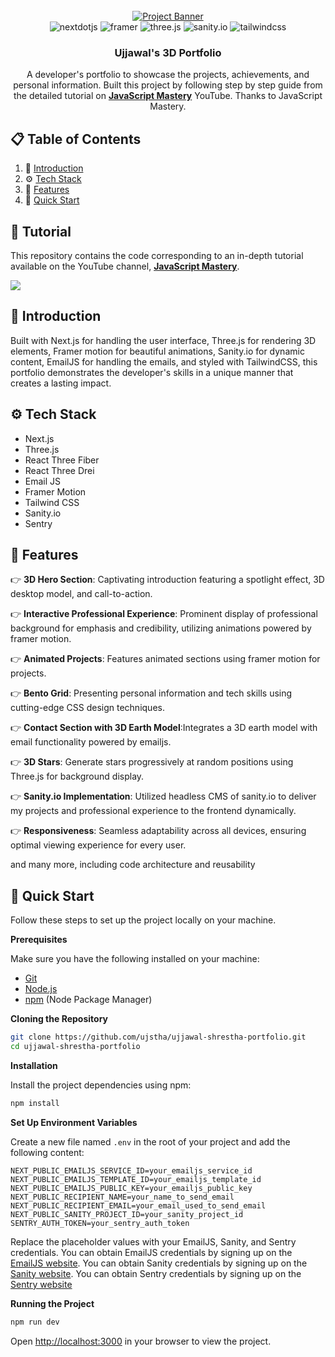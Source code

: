 <div align="center">
  <br />
    <a href="https://youtu.be/FTH6Dn3AyIQ" target="_blank">
      <img src="https://github.com/ujstha/ujjawal-shrestha-portfolio/assets/26536607/051c378f-ffb3-49bc-b6ee-8018f703540f" alt="Project Banner">
    </a>
  <br />

  <div>
    <img src="https://img.shields.io/badge/-Next_JS-black?style=for-the-badge&logoColor=white&logo=nextdotjs&color=000000" alt="nextdotjs" />
    <img src="https://img.shields.io/badge/-Framer-black?style=for-the-badge&logoColor=white&logo=framer&color=0055FF" alt="framer" />
    <img src="https://img.shields.io/badge/-Three_JS-black?style=for-the-badge&logoColor=white&logo=threedotjs&color=000000" alt="three.js" />
    <img src="https://img.shields.io/badge/-Sanity.io-red?style=for-the-badge&logoColor=white&logo=sanity&color=f77769" alt="sanity.io" />
    <img src="https://img.shields.io/badge/-Tailwind_CSS-black?style=for-the-badge&logoColor=white&logo=tailwindcss&color=06B6D4" alt="tailwindcss" />
  </div>

  <h3 align="center">Ujjawal's 3D Portfolio</h3>

   <div align="center">
   A developer's portfolio to showcase the projects, achievements, and personal information. Built this project by following step by step guide from the detailed tutorial on <a href="https://www.youtube.com/@javascriptmastery/videos" target="_blank"><b>JavaScript Mastery</b></a> YouTube. Thanks to JavaScript Mastery.
    </div>
</div>

## 📋 <a name="table">Table of Contents</a>

1. 🤖 [Introduction](#introduction)
2. ⚙️ [Tech Stack](#tech-stack)
3. 🔋 [Features](#features)
4. 🤸 [Quick Start](#quick-start)

## 🚨 Tutorial

This repository contains the code corresponding to an in-depth tutorial available on the YouTube channel, <a href="https://www.youtube.com/@javascriptmastery/videos" target="_blank"><b>JavaScript Mastery</b></a>.

<a href="https://youtu.be/FTH6Dn3AyIQ" target="_blank"><img src="https://github.com/sujatagunale/EasyRead/assets/151519281/1736fca5-a031-4854-8c09-bc110e3bc16d" /></a>

## <a name="introduction">🤖 Introduction</a>

Built with Next.js for handling the user interface, Three.js for rendering 3D elements, Framer motion for beautiful animations, Sanity.io for dynamic content, EmailJS for handling the emails, and styled with TailwindCSS, this portfolio demonstrates the developer's skills in a unique manner that creates a lasting impact.

## <a name="tech-stack">⚙️ Tech Stack</a>

- Next.js
- Three.js
- React Three Fiber
- React Three Drei
- Email JS
- Framer Motion
- Tailwind CSS
- Sanity.io
- Sentry

## <a name="features">🔋 Features</a>

👉 **3D Hero Section**: Captivating introduction featuring a spotlight effect, 3D desktop model, and call-to-action.

👉 **Interactive Professional Experience**: Prominent display of professional background for emphasis and credibility, utilizing animations powered by framer motion.

👉 **Animated Projects**: Features animated sections using framer motion for projects.

👉 **Bento Grid**: Presenting personal information and tech skills using cutting-edge CSS design techniques.

👉 **Contact Section with 3D Earth Model**:Integrates a 3D earth model with email functionality powered by emailjs.

👉 **3D Stars**: Generate stars progressively at random positions using Three.js for background display.

👉 **Sanity.io Implementation**: Utilized headless CMS of sanity.io to deliver my projects and professional experience to the frontend dynamically.

👉 **Responsiveness**: Seamless adaptability across all devices, ensuring optimal viewing experience for every user.

and many more, including code architecture and reusability

## <a name="quick-start">🤸 Quick Start</a>

Follow these steps to set up the project locally on your machine.

**Prerequisites**

Make sure you have the following installed on your machine:

- [Git](https://git-scm.com/)
- [Node.js](https://nodejs.org/en)
- [npm](https://www.npmjs.com/) (Node Package Manager)

**Cloning the Repository**

```bash
git clone https://github.com/ujstha/ujjawal-shrestha-portfolio.git
cd ujjawal-shrestha-portfolio
```

**Installation**

Install the project dependencies using npm:

```bash
npm install
```

**Set Up Environment Variables**

Create a new file named `.env` in the root of your project and add the following content:

```env
NEXT_PUBLIC_EMAILJS_SERVICE_ID=your_emailjs_service_id
NEXT_PUBLIC_EMAILJS_TEMPLATE_ID=your_emailjs_template_id
NEXT_PUBLIC_EMAILJS_PUBLIC_KEY=your_emailjs_public_key
NEXT_PUBLIC_RECIPIENT_NAME=your_name_to_send_email
NEXT_PUBLIC_RECIPIENT_EMAIL=your_email_used_to_send_email
NEXT_PUBLIC_SANITY_PROJECT_ID=your_sanity_project_id
SENTRY_AUTH_TOKEN=your_sentry_auth_token
```

Replace the placeholder values with your EmailJS, Sanity, and Sentry credentials. You can obtain EmailJS credentials by signing up on the [EmailJS website](https://www.emailjs.com/).
You can obtain Sanity credentials by signing up on the [Sanity website](https://www.sanity.io/).
You can obtain Sentry credentials by signing up on the [Sentry website](https://sentry.io/welcome/)

**Running the Project**

```bash
npm run dev
```

Open [http://localhost:3000](http://localhost:3000) in your browser to view the project.
